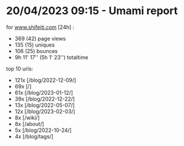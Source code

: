 # 20/04/2023 09:15 - Umami report
for www.shifeiti.com [24h] :

 - 369 (42) page views
 - 135 (15) uniques
 - 106 (25) bounces
 - 9h 11' 17'' (5h 1' 23'') totaltime


top 10 urls:
 - 121x [/blog/2022-12-09/]
 - 69x [/]
 - 61x [/blog/2023-01-12/]
 - 39x [/blog/2022-12-22/]
 - 13x [/blog/2022-05-07/]
 - 12x [/blog/2023-02-03/]
 - 8x [/wiki/]
 - 8x [/about/]
 - 5x [/blog/2022-10-24/]
 - 4x [/blog/tags/]


